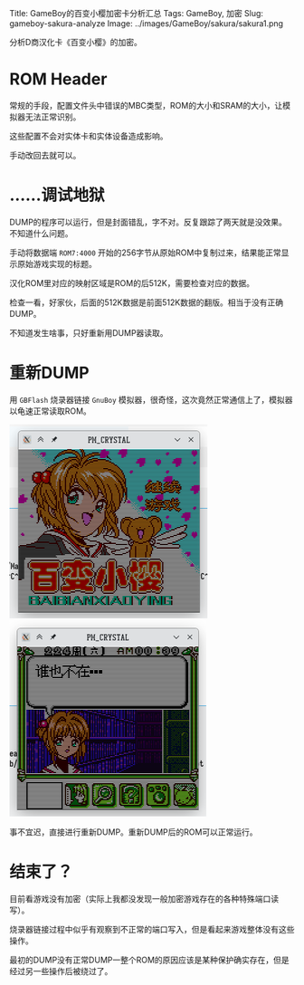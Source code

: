 Title: GameBoy的百变小樱加密卡分析汇总
Tags: GameBoy, 加密
Slug: gameboy-sakura-analyze
Image: ../images/GameBoy/sakura/sakura1.png

分析D商汉化卡《百变小樱》的加密。

# ROM Header

常规的手段，配置文件头中错误的MBC类型，ROM的大小和SRAM的大小，让模拟器无法正常识别。

这些配置不会对实体卡和实体设备造成影响。

手动改回去就可以。

# ……调试地狱

DUMP的程序可以运行，但是封面错乱，字不对。反复跟踪了两天就是没效果。不知道什么问题。

手动将数据端 `ROM7:4000` 开始的256字节从原始ROM中复制过来，结果能正常显示原始游戏实现的标题。

汉化ROM里对应的映射区域是ROM的后512K，需要检查对应的数据。

检查一看，好家伙，后面的512K数据是前面512K数据的翻版。相当于没有正确DUMP。

不知道发生啥事，只好重新用DUMP器读取。

# 重新DUMP

用 `GBFlash` 烧录器链接 `GnuBoy` 模拟器，很奇怪，这次竟然正常通信上了，模拟器以龟速正常读取ROM。

![运行画面1](../images/GameBoy/sakura/sakura1.png)
![运行画面2](../images/GameBoy/sakura/sakura2.png)

事不宜迟，直接进行重新DUMP。重新DUMP后的ROM可以正常运行。

# 结束了？

目前看游戏没有加密（实际上我都没发现一般加密游戏存在的各种特殊端口读写）。

烧录器链接过程中似乎有观察到不正常的端口写入，但是看起来游戏整体没有这些操作。

最初的DUMP没有正常DUMP一整个ROM的原因应该是某种保护确实存在，但是经过另一些操作后被绕过了。


